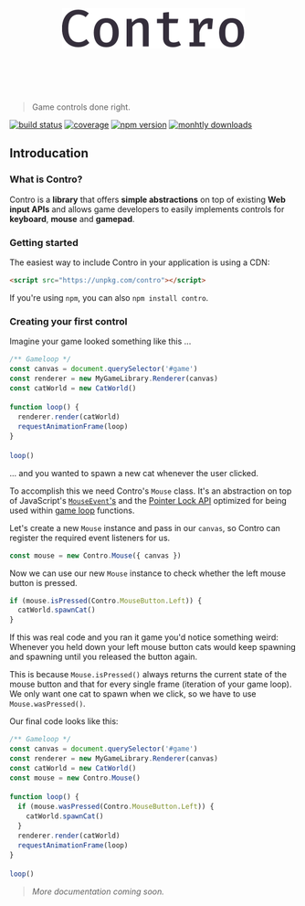<h1 align="center">
  <br>
	<br>
  <img width="320" src="/images/header.png">
	<br>
	<br>
	<br>
</h1>

> Game controls done right.

[![build status][build-badge]][build-link]
[![coverage][coverage-badge]][coverage-link]
[![npm version][npm-version-badge]][npm-link]
[![monhtly downloads][npm-downloads-badge]][npm-link]

## Introducation

### What is Contro?

Contro is a **library** that offers **simple abstractions** on top of existing **Web input APIs** and allows game developers to easily implements controls for **keyboard**, **mouse** and **gamepad**.

### Getting started

The easiest way to include Contro in your application is using a CDN:

```html
<script src="https://unpkg.com/contro"></script>
```

If you're using `npm`, you can also `npm install contro`.

### Creating your first control

Imagine your game looked something like this ...

```js
/** Gameloop */
const canvas = document.querySelector('#game')
const renderer = new MyGameLibrary.Renderer(canvas)
const catWorld = new CatWorld()

function loop() {
  renderer.render(catWorld)
  requestAnimationFrame(loop)
}

loop()
```

... and you wanted to spawn a new cat whenever the user clicked.

To accomplish this we need Contro's `Mouse` class. It's an abstraction on top of JavaScript's [`MouseEvent`'s](https://developer.mozilla.org/en-US/docs/Web/API/MouseEvent) and the [Pointer Lock API](https://developer.mozilla.org/en-US/docs/Web/API/Pointer_Lock_API) optimized for being used within [game loop](https://en.wikipedia.org/wiki/Game_programming#Game_structure) functions.

Let's create a new `Mouse` instance and pass in our `canvas`, so Contro can register the required event listeners for us.

```js
const mouse = new Contro.Mouse({ canvas })
```

Now we can use our new `Mouse` instance to check whether the left mouse button is pressed.

```js
if (mouse.isPressed(Contro.MouseButton.Left)) {
  catWorld.spawnCat()
}
```

If this was real code and you ran it game you'd notice something weird: Whenever you held down your left mouse button cats would keep spawning and spawning until you released the button again.

This is because `Mouse.isPressed()` always returns the current state of the mouse button and that for every single frame (iteration of your game loop). We only want one cat to spawn when we click, so we have to use `Mouse.wasPressed()`.

Our final code looks like this:

```js
/** Gameloop */
const canvas = document.querySelector('#game')
const renderer = new MyGameLibrary.Renderer(canvas)
const catWorld = new CatWorld()
const mouse = new Contro.Mouse()

function loop() {
  if (mouse.wasPressed(Contro.MouseButton.Left)) {
    catWorld.spawnCat()
  }
  renderer.render(catWorld)
  requestAnimationFrame(loop)
}

loop()
```

> *More documentation coming soon.*

[build-link]: https://travis-ci.org/shroudedcode/contro
[build-badge]: https://img.shields.io/travis/shroudedcode/contro.svg?style=flat-square

[coverage-link]: https://codecov.io/gh/shroudedcode/contro
[coverage-badge]: https://img.shields.io/codecov/c/github/shroudedcode/contro.svg?style=flat-square

[npm-link]: https://www.npmjs.com/package/contro
[npm-version-badge]: https://img.shields.io/npm/v/contro.svg?style=flat-square
[npm-downloads-badge]: https://img.shields.io/npm/dm/contro.svg?style=flat-square
